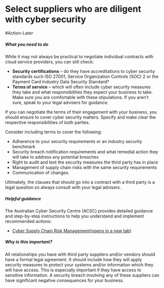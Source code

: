 # Select suppliers who are diligent with cyber security

#Action-Later 
##### What you need to do

While it may not always be practical to negotiate individual contracts with cloud service providers, you can still check:

- **Security certifications** – do they have accreditations to cyber security standards such ISO 27001, Service Organization Controls (SOC) 2 or the Payment Card Industry Data Security Standard?
- **Terms of service** – which will often include cyber security measures they take and what responsibilities they expect your business to take. Make sure you are comfortable with these stipulations. If you aren't sure, speak to your legal advisers for guidance.

If you can negotiate the terms of their engagement with your business, you should ensure to cover cyber security matters. Specify and make clear the respective responsibilities of both parties.

Consider including terms to cover the following:

- Adherence to your security requirements or an industry security benchmark
- Security breach notification requirements and what remedial action they will take to address any potential breaches
- Right to audit and test the security measures the third party has in place
- Management of supply chain risks with the same security requirements
- Communication of changes.

Ultimately, the clauses that should go into a contract with a third party is a legal question so always consult with your legal advisers.

##### Helpful guidance

The Australian Cyber Security Centre (ACSC) provides detailed guidance and step-by-step instructions to help you understand and implement recommended actions:

- [Cyber Supply Chain Risk Management(opens in a new tab)](https://www.cyber.gov.au/resources-business-and-government/maintaining-devices-and-systems/outsourcing-and-procurement/cyber-supply-chains/cyber-supply-chain-risk-management)

##### Why is this important?

All relationships you have with third party suppliers and/or vendors should have a formal legal agreement. It should include how they will apply security measures to protect your systems and/or information which they will have access. This is especially important if they have access to sensitive information. A security breach involving any of these suppliers can have significant negative consequences for your business.